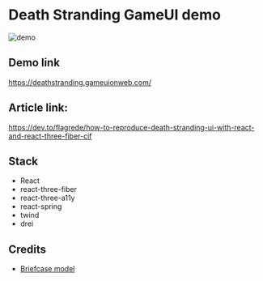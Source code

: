 # Death Stranding GameUI demo

![demo](https://user-images.githubusercontent.com/530644/111818381-6647d400-88df-11eb-8a1c-afa2d4b5c58d.jpeg)

## Demo link

https://deathstranding.gameuionweb.com/

## Article link:

https://dev.to/flagrede/how-to-reproduce-death-stranding-ui-with-react-and-react-three-fiber-cif

## Stack

- React
- react-three-fiber
- react-three-a11y
- react-spring
- twind
- drei

## Credits

- [Briefcase model](https://sketchfab.com/3d-models/death-stranding-briefcase-a302797e258742f394256c0fbb8396ef)
